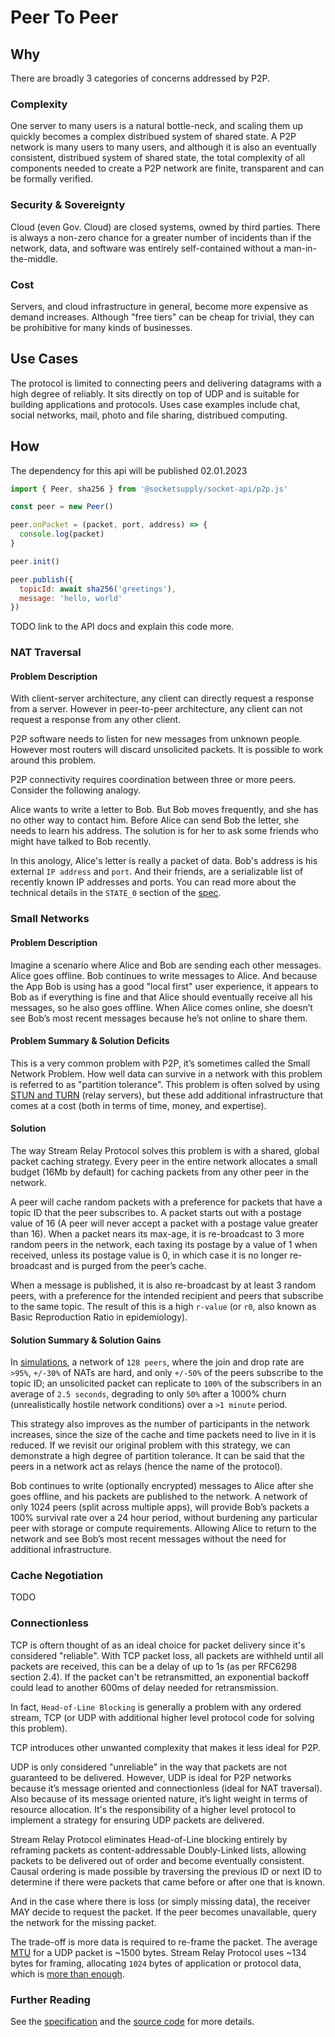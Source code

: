 # Peer To Peer

## Why

There are broadly 3 categories of concerns addressed by P2P.

### Complexity

One server to many users is a natural bottle-neck, and scaling them up quickly
becomes a complex distribued system of shared state. A P2P network is many users
to many users, and although it is also an eventually consistent, distribued
system of shared state, the total complexity of all components needed to create
a P2P network are finite, transparent and can be formally verified.


### Security & Sovereignty

Cloud (even Gov. Cloud) are closed systems, owned by third parties. There is
always a non-zero chance for a greater number of incidents than if the network,
data, and software was entirely self-contained without a man-in-the-middle.


### Cost

Servers, and cloud infrastructure in general, become more expensive as demand
increases. Although "free tiers" can be cheap for trivial, they can be prohibitive
for many kinds of businesses.


## Use Cases

The protocol is limited to connecting peers and delivering datagrams with a high
degree of reliably. It sits directly on top of UDP and is suitable for building
applications and protocols. Uses case examples include chat, social networks, mail,
photo and file sharing, distribued computing.


## How

<p class="hl">The dependency for this api will be published 02.01.2023</p>

```js
import { Peer, sha256 } from '@socketsupply/socket-api/p2p.js'

const peer = new Peer()

peer.onPacket = (packet, port, address) => {
  console.log(packet)
}

peer.init()

peer.publish({
  topicId: await sha256('greetings'),
  message: 'hello, world'
})
```

TODO link to the API docs and explain this code more.


### NAT Traversal

#### Problem Description

With client-server architecture, any client can directly request a response from
a server. However in peer-to-peer architecture, any client can not request a
response from any other client.

P2P software needs to listen for new messages from unknown people. However most
routers will discard unsolicited packets. It is possible to work around this
problem.

P2P connectivity requires coordination between three or more peers. Consider the
following analogy.

Alice wants to write a letter to Bob. But Bob moves frequently, and she has no
other way to contact him. Before Alice can send Bob the letter, she needs to
learn his address. The solution is for her to ask some friends who might have
talked to Bob recently.

In this anology, Alice's letter is really a packet of data. Bob's address is his
external `IP address` and `port`. And their friends, are a serializable list of
recently known IP addresses and ports. You can read more about the technical
details in the `STATE_0` section of the [spec][G1].


### Small Networks

#### Problem Description

Imagine a scenario where Alice and Bob are sending each other messages. Alice
goes offline. Bob continues to write messages to Alice. And because the App Bob
is using has a good "local first" user experience, it appears to Bob as if
everything is fine and that Alice should eventually receive all his messages,
so he also goes offline. When Alice comes online, she doesn’t see Bob’s most
recent messages because he’s not online to share them.

#### Problem Summary & Solution Deficits

This is a very common problem with P2P, it’s sometimes called the Small Network
Problem. How well data can survive in a network with this problem is referred to
as "partition tolerance". This problem is often solved by using
[STUN and TURN][1] (relay servers), but these add additional infrastructure that
comes at a cost (both in terms of time, money, and expertise).

#### Solution

The way Stream Relay Protocol solves this problem is with a shared, global
packet caching strategy. Every peer in the entire network allocates a small
budget (16Mb by default) for caching packets from any other peer in the network.

A peer will cache random packets with a preference for packets that have a topic
ID that the peer subscribes to. A packet starts out with a postage value of 16
(A peer will never accept a packet with a postage value greater than 16). When a
packet nears its max-age, it is re-broadcast to 3 more random peers in the
network, each taxing its postage by a value of 1 when received, unless its
postage value is 0, in which case it is no longer re-broadcast and is purged
from the peer’s cache.

When a message is published, it is also re-broadcast by at least 3 random peers,
with a preference for the intended recipient and peers that subscribe to the
same topic. The result of this is a high `r-value` (or `r0`, also known as Basic
Reproduction Ratio in epidemiology).

#### Solution Summary & Solution Gains

In [simulations][2], a network of `128 peers`, where the join and drop rate are
`>95%`, `+/-30%` of NATs are hard, and only `+/-50%` of the peers subscribe to
the topic ID; an unsolicited packet can replicate to `100%` of the subscribers
in an average of `2.5 seconds`, degrading to only `50%` after a 1000% churn
(unrealistically hostile network conditions) over a `>1 minute` period.

This strategy also improves as the number of participants in the network
increases, since the size of the cache and time packets need to live in it is
reduced. If we revisit our original problem with this strategy, we can
demonstrate a high degree of partition tolerance. It can be said that the peers
in a network act as relays (hence the name of the protocol).

Bob continues to write (optionally encrypted) messages to Alice after she goes
offline, and his packets are published to the network. A network of only 1024
peers (split across multiple apps), will provide Bob’s packets a 100% survival
rate over a 24 hour period, without burdening any particular peer with storage
or compute requirements. Allowing Alice to return to the network and see Bob’s
most recent messages without the need for additional infrastructure.


### Cache Negotiation

TODO


### Connectionless

TCP is oftern thought of as an ideal choice for packet delivery since it's
considered "reliable". With TCP packet loss, all packets are withheld until all
packets are received, this can be a delay of up to 1s (as per RFC6298 section
2.4). If the packet can't be retransmitted, an exponential backoff could lead to
another 600ms of delay needed for retransmission.

In fact, `Head-of-Line Blocking` is generally a problem with any ordered stream,
TCP (or UDP with additional higher level protocol code for solving this problem).

TCP introduces other unwanted complexity that makes it less ideal for P2P.

UDP is only considered "unreliable" in the way that packets are not guaranteed
to be delivered. However, UDP is ideal for P2P networks because it’s message
oriented and connectionless (ideal for NAT traversal). Also because of its
message oriented nature, it’s light weight in terms of resource allocation. It's
the responsibility of a higher level protocol to implement a strategy for
ensuring UDP packets are delivered.

Stream Relay Protocol eliminates Head-of-Line blocking entirely by reframing
packets as content-addressable Doubly-Linked lists, allowing packets to be
delivered out of order and become eventually consistent. Causal ordering is made
possible by traversing the previous ID or next ID to determine if there were
packets that came before or after one that is known.

And in the case where there is loss (or simply missing data), the receiver MAY
decide to request the packet. If the peer becomes unavailable, query the network
for the missing packet.

The trade-off is more data is required to re-frame the packet. The average
[MTU][W2] for a UDP packet is ~1500 bytes. Stream Relay Protocol uses ~134 bytes
for framing, allocating `1024` bytes of application or protocol data, which is
[more than enough][E0].

### Further Reading

See the [specification][G1] and the [source code][G2] for more details.


[W0]:https://en.wikipedia.org/wiki/Doubly_linked_list
[W1]:https://en.wikipedia.org/wiki/Universally_unique_identifier
[W2]:https://en.wikipedia.org/wiki/Maximum_transmission_unit
[E0]:https://gafferongames.com/post/snapshot_compression/
[1]:https://datatracker.ietf.org/doc/html/rfc5766
[2]:/test/cases/ratio.js
[3]:/spec/README.md#state_0-initial

[G1]:https://github.com/socketsupply/stream-relay/spec/README.md
[G2]:https://github.com/socketsupply/stream-relay/src

[R0]:https://lamport.azurewebsites.net/tla/proving-safety.pdf
[R1]:https://lamport.azurewebsites.net/pubs/liveness.pdf
[R2]:https://pdos.csail.mit.edu/papers/p2pnat.pdf
[R3]:https://www.microsoft.com/en-us/research/uploads/prod/2018/05/book-02-08-08.pdf

[W0]:https://en.wikipedia.org/wiki/UDP_hole_punching
[W1]:https://en.wikipedia.org/wiki/Transport_layer
[W2]:https://en.wikipedia.org/wiki/Rendezvous_protocol
[W3]:https://en.wikipedia.org/wiki/STUN

[T0]:https://tailscale.com/blog/how-nat-traversal-works
[F0]:https://fossbytes.com/connection-oriented-vs-connection-less-connection/

[B1]:https://www.bittorrent.org/beps/bep_0055.html
[C0]:https://github.com/clostra/libutp
[GH01]:https://github.com/libpcp/pcp
[GH02]:https://github.com/paullouisageneau/libplum

[rfc3022]:https://datatracker.ietf.org/doc/html/rfc3022
[rfc2663]:https://datatracker.ietf.org/doc/html/rfc2663
[rfc6886]:https://datatracker.ietf.org/doc/html/rfc6886
[rfc6887]:https://datatracker.ietf.org/doc/html/rfc6887
[rfc791]:https://datatracker.ietf.org/doc/html/rfc791
[rfc1122]:https://datatracker.ietf.org/doc/html/rfc1122
[rfc2460]:https://datatracker.ietf.org/doc/html/rfc2460
